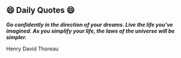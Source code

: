 ## 😄 Daily Quotes 😄

_**Go confidently in the direction of your dreams. Live the life you've imagined. As you simplify your life, the laws of the universe will be simpler.**_

Henry David Thoreau

